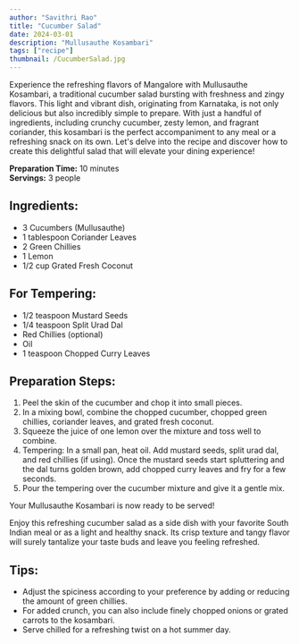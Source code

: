 ```yaml
---
author: "Savithri Rao"
title: "Cucumber Salad"
date: 2024-03-01
description: "Mullusauthe Kosambari"
tags: ["recipe"]
thumbnail: /CucumberSalad.jpg
---
```

Experience the refreshing flavors of Mangalore with Mullusauthe Kosambari, a traditional cucumber salad bursting with freshness and zingy flavors. This light and vibrant dish, originating from Karnataka, is not only delicious but also incredibly simple to prepare. With just a handful of ingredients, including crunchy cucumber, zesty lemon, and fragrant coriander, this kosambari is the perfect accompaniment to any meal or a refreshing snack on its own. Let's delve into the recipe and discover how to create this delightful salad that will elevate your dining experience!

**Preparation Time:** 10 minutes  
**Servings:** 3 people  

## Ingredients:
- 3 Cucumbers (Mullusauthe)
- 1 tablespoon Coriander Leaves
- 2 Green Chillies
- 1 Lemon
- 1/2 cup Grated Fresh Coconut

## For Tempering:
- 1/2 teaspoon Mustard Seeds
- 1/4 teaspoon Split Urad Dal
- Red Chillies (optional)
- Oil
- 1 teaspoon Chopped Curry Leaves

## Preparation Steps:
1. Peel the skin of the cucumber and chop it into small pieces.
2. In a mixing bowl, combine the chopped cucumber, chopped green chillies, coriander leaves, and grated fresh coconut.
3. Squeeze the juice of one lemon over the mixture and toss well to combine.
4. Tempering: In a small pan, heat oil. Add mustard seeds, split urad dal, and red chillies (if using). Once the mustard seeds start spluttering and the dal turns golden brown, add chopped curry leaves and fry for a few seconds.
5. Pour the tempering over the cucumber mixture and give it a gentle mix.

Your Mullusauthe Kosambari is now ready to be served!

Enjoy this refreshing cucumber salad as a side dish with your favorite South Indian meal or as a light and healthy snack. Its crisp texture and tangy flavor will surely tantalize your taste buds and leave you feeling refreshed.

## Tips:
- Adjust the spiciness according to your preference by adding or reducing the amount of green chillies.
- For added crunch, you can also include finely chopped onions or grated carrots to the kosambari.
- Serve chilled for a refreshing twist on a hot summer day.

